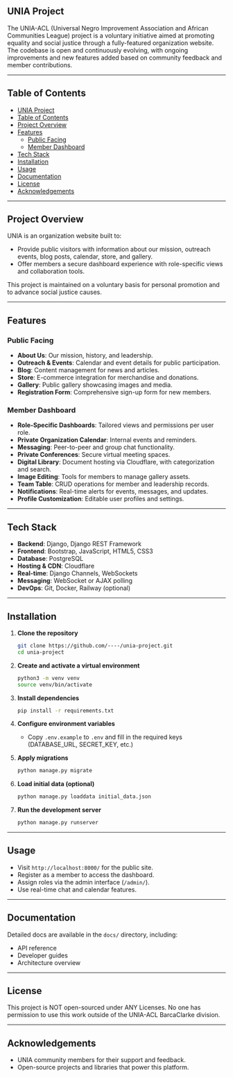 ## UNIA Project

The UNIA-ACL (Universal Negro Improvement Association and African Communities League) project is a voluntary initiative aimed at promoting equality and social justice through a fully-featured organization website. The codebase is open and continuously evolving, with ongoing improvements and new features added based on community feedback and member contributions.

---

## Table of Contents

- [UNIA Project](#unia-project)
- [Table of Contents](#table-of-contents)
- [Project Overview](#project-overview)
- [Features](#features)
  - [Public Facing](#public-facing)
  - [Member Dashboard](#member-dashboard)
- [Tech Stack](#tech-stack)
- [Installation](#installation)
- [Usage](#usage)
- [Documentation](#documentation)
- [License](#license)
- [Acknowledgements](#acknowledgements)

---

## Project Overview

UNIA is an organization website built to:

* Provide public visitors with information about our mission, outreach events, blog posts, calendar, store, and gallery.
* Offer members a secure dashboard experience with role-specific views and collaboration tools.

This project is maintained on a voluntary basis for personal promotion and to advance social justice causes.

---

## Features

### Public Facing

* **About Us**: Our mission, history, and leadership.
* **Outreach & Events**: Calendar and event details for public participation.
* **Blog**: Content management for news and articles.
* **Store**: E-commerce integration for merchandise and donations.
* **Gallery**: Public gallery showcasing images and media.
* **Registration Form**: Comprehensive sign-up form for new members.

### Member Dashboard

* **Role-Specific Dashboards**: Tailored views and permissions per user role.
* **Private Organization Calendar**: Internal events and reminders.
* **Messaging**: Peer-to-peer and group chat functionality.
* **Private Conferences**: Secure virtual meeting spaces.
* **Digital Library**: Document hosting via Cloudflare, with categorization and search.
* **Image Editing**: Tools for members to manage gallery assets.
* **Team Table**: CRUD operations for member and leadership records.
* **Notifications**: Real-time alerts for events, messages, and updates.
* **Profile Customization**: Editable user profiles and settings.

---

## Tech Stack

* **Backend**: Django, Django REST Framework
* **Frontend**: Bootstrap, JavaScript, HTML5, CSS3
* **Database**: PostgreSQL
* **Hosting & CDN**: Cloudflare
* **Real-time**: Django Channels, WebSockets
* **Messaging**: WebSocket or AJAX polling
* **DevOps**: Git, Docker, Railway (optional)

---

## Installation

1. **Clone the repository**

   ```bash
   git clone https://github.com/----/unia-project.git
   cd unia-project
   ```
2. **Create and activate a virtual environment**

   ```bash
   python3 -m venv venv
   source venv/bin/activate
   ```
3. **Install dependencies**

   ```bash
   pip install -r requirements.txt
   ```
4. **Configure environment variables**

   * Copy `.env.example` to `.env` and fill in the required keys (DATABASE\_URL, SECRET\_KEY, etc.)
5. **Apply migrations**

   ```bash
   python manage.py migrate
   ```
6. **Load initial data (optional)**

   ```bash
   python manage.py loaddata initial_data.json
   ```
7. **Run the development server**

   ```bash
   python manage.py runserver
   ```

---

## Usage

* Visit `http://localhost:8000/` for the public site.
* Register as a member to access the dashboard.
* Assign roles via the admin interface (`/admin/`).
* Use real-time chat and calendar features.

---

## Documentation

Detailed docs are available in the `docs/` directory, including:

* API reference
* Developer guides
* Architecture overview

---

## License

This project is NOT open-sourced under ANY Licenses. No one has permission to use this work outside of the UNIA-ACL BarcaClarke division.

---

## Acknowledgements

* UNIA community members for their support and feedback.
* Open-source projects and libraries that power this platform.
